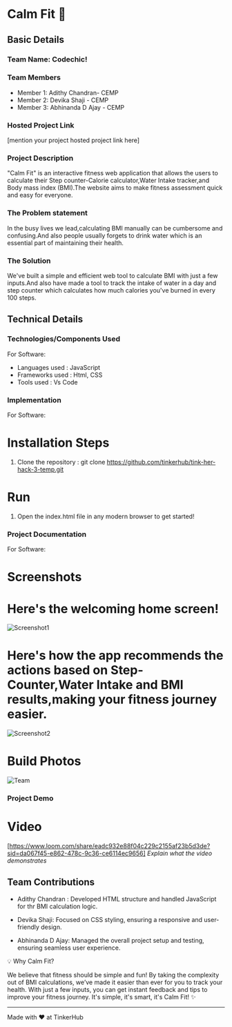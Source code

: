 # Calm Fit 🎯


## Basic Details
### Team Name: Codechic!


### Team Members
- Member 1: Adithy Chandran- CEMP
- Member 2: Devika Shaji - CEMP
- Member 3: Abhinanda D Ajay - CEMP

### Hosted Project Link
[mention your project hosted project link here]

### Project Description
"Calm Fit" is an interactive fitness web application that allows the users to calculate their Step counter-Calorie calculator,Water Intake tracker,and Body mass index (BMI).The website aims to make fitness assessment quick and easy for everyone.

### The Problem statement
In the busy lives we lead,calculating BMI manually can be cumbersome and confusing.And also people usually forgets to drink water which is an essential part of maintaining their health.

### The Solution
We've built a simple and efficient web tool to calculate BMI with just a few  inputs.And also have made a tool to track the intake of water in a day and step counter which calculates how much calories you've burned in every 100 steps.

## Technical Details
### Technologies/Components Used
For Software:
- Languages used  : JavaScript
- Frameworks used : Html, CSS
- Tools used      : Vs Code



### Implementation
For Software:

# Installation Steps

 1. Clone the repository : git clone https://github.com/tinkerhub/tink-her-hack-3-temp.git

# Run
1. Open the index.html file in any modern browser to get started!

### Project Documentation
For Software:

# Screenshots 

# Here's the welcoming home screen!

![Screenshot1](./Screenshot/firstpg.png)

# Here's how the app recommends the actions based on Step-Counter,Water Intake and BMI results,making your fitness journey easier.

![Screenshot2](./Screenshot/secondpg.png)

# Build Photos
![Team](IMG_20250202_102402238.jpg)

### Project Demo
# Video
[https://www.loom.com/share/eadc932e88f04c229c2155af23b5d3de?sid=da067f45-e862-478c-9c36-ce6114ec9656]
*Explain what the video demonstrates*




## Team Contributions
- Adithy Chandran : Developed HTML structure and handled JavaScript for thr BMI calculation logic.

- Devika Shaji: Focused on CSS styling, ensuring a responsive and user-friendly design.

- Abhinanda D Ajay: Managed the overall project setup and testing, ensuring seamless user experience.

💡 Why Calm Fit?

We believe that fitness should be simple and fun! By taking the complexity out of BMI calculations, we’ve made it easier than ever for you to track your health. With just a few inputs, you can get instant feedback and tips to improve your fitness journey. It's simple, it's smart, it's Calm Fit! ✨


---
Made with ❤️ at TinkerHub
